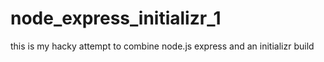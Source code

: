 node_express_initializr_1
=========================

this is my hacky attempt to combine node.js express and an initializr build
